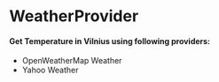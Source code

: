 # WeatherProvider

#### Get Temperature in Vilnius using following providers:

* OpenWeatherMap Weather 
* Yahoo Weather


